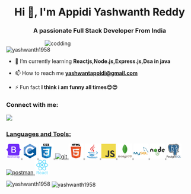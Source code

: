 <h1 align="center">Hi 👋, I'm Appidi Yashwanth Reddy</h1>
<h3 align="center">A passionate Full Stack Developer From India</h3>
<img  align="right" alt="codding" width="400"src="https://www.bing.com/th/id/OGC.e1f3413bf5036045713341394f617225?pid=1.7&rurl=https%3a%2f%2fcdn.dribbble.com%2fusers%2f1162077%2fscreenshots%2f3848914%2fprogrammer.gif&ehk=hANs%2bktW5sQlvyjDispeFdwwb0b3PsyP%2biI7wi0JgWw%3d">

<p align="left"> <img src="https://komarev.com/ghpvc/?username=yashwanth1958&label=Profile%20views&color=0e75b6&style=flat" alt="yashwanth1958" /> </p>

- 🌱 I’m currently learning **Reactjs,Node.js,Express.js,Dsa in java**

- 📫 How to reach me **yashwantappidi@gmail.com**

- ⚡ Fun fact **I think i am funny all times😍😍**

<h3 align="left">Connect with me:</h3>
<a href="https://www.linkedin.com/in/appidi-yashwanth-726a49294/"> <img src="https://www.bing.com/ck/a?!&&p=8032d54500fca07eJmltdHM9MTcyMjkwMjQwMCZpZ3VpZD0zYzFjYWQ5YS1mMjQzLTZiNjItMWFjNy1iZjczZjY0MzZkYzUmaW5zaWQ9NTYzNA&ptn=3&ver=2&hsh=3&fclid=3c1cad9a-f243-6b62-1ac7-bf73f6436dc5&u=a1L2ltYWdlcy9zZWFyY2g_cT1saW5rZWRpbiUyMGltYWdlJkZPUk09SVFGUkJBJmlkPTlBREZERTg4ODY1QzQxQkY5MjFEQjRCNDM4MzFFMTE2QTQ4OEQzRjY&ntb=1" </a>
 <p align="left">
</p>

<h3 align="left">Languages and Tools:</h3>
<p align="left"> <a href="https://getbootstrap.com" target="_blank" rel="noreferrer"> <img src="https://raw.githubusercontent.com/devicons/devicon/master/icons/bootstrap/bootstrap-plain-wordmark.svg" alt="bootstrap" width="40" height="40"/> </a> <a href="https://www.cprogramming.com/" target="_blank" rel="noreferrer"> <img src="https://raw.githubusercontent.com/devicons/devicon/master/icons/c/c-original.svg" alt="c" width="40" height="40"/> </a> <a href="https://www.w3schools.com/css/" target="_blank" rel="noreferrer"> <img src="https://raw.githubusercontent.com/devicons/devicon/master/icons/css3/css3-original-wordmark.svg" alt="css3" width="40" height="40"/> </a> <a href="https://git-scm.com/" target="_blank" rel="noreferrer"> <img src="https://www.vectorlogo.zone/logos/git-scm/git-scm-icon.svg" alt="git" width="40" height="40"/> </a> <a href="https://www.w3.org/html/" target="_blank" rel="noreferrer"> <img src="https://raw.githubusercontent.com/devicons/devicon/master/icons/html5/html5-original-wordmark.svg" alt="html5" width="40" height="40"/> </a> <a href="https://www.java.com" target="_blank" rel="noreferrer"> <img src="https://raw.githubusercontent.com/devicons/devicon/master/icons/java/java-original.svg" alt="java" width="40" height="40"/> </a> <a href="https://developer.mozilla.org/en-US/docs/Web/JavaScript" target="_blank" rel="noreferrer"> <img src="https://raw.githubusercontent.com/devicons/devicon/master/icons/javascript/javascript-original.svg" alt="javascript" width="40" height="40"/> </a> <a href="https://www.mongodb.com/" target="_blank" rel="noreferrer"> <img src="https://raw.githubusercontent.com/devicons/devicon/master/icons/mongodb/mongodb-original-wordmark.svg" alt="mongodb" width="40" height="40"/> </a> <a href="https://www.mysql.com/" target="_blank" rel="noreferrer"> <img src="https://raw.githubusercontent.com/devicons/devicon/master/icons/mysql/mysql-original-wordmark.svg" alt="mysql" width="40" height="40"/> </a> <a href="https://nodejs.org" target="_blank" rel="noreferrer"> <img src="https://raw.githubusercontent.com/devicons/devicon/master/icons/nodejs/nodejs-original-wordmark.svg" alt="nodejs" width="40" height="40"/> </a> <a href="https://www.postgresql.org" target="_blank" rel="noreferrer"> <img src="https://raw.githubusercontent.com/devicons/devicon/master/icons/postgresql/postgresql-original-wordmark.svg" alt="postgresql" width="40" height="40"/> </a> <a href="https://postman.com" target="_blank" rel="noreferrer"> <img src="https://www.vectorlogo.zone/logos/getpostman/getpostman-icon.svg" alt="postman" width="40" height="40"/> </a> <a href="https://reactjs.org/" target="_blank" rel="noreferrer"> <img src="https://raw.githubusercontent.com/devicons/devicon/master/icons/react/react-original-wordmark.svg" alt="react" width="40" height="40"/> </a> </p>

<p><img align="left" src="https://github-readme-stats.vercel.app/api/top-langs?username=yashwanth1958&show_icons=true&locale=en&layout=compact" alt="yashwanth1958" /></p>

<p>&nbsp;<img align="center" src="https://github-readme-stats.vercel.app/api?username=yashwanth1958&show_icons=true&locale=en" alt="yashwanth1958" /></p>
